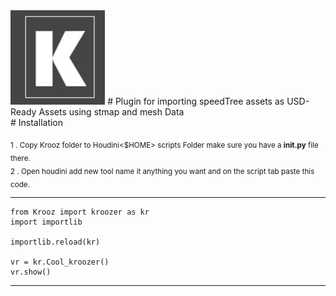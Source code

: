 <img src="/Krooz/icon/Tool.png" width="30%" />
# Plugin for importing speedTree assets as USD-Ready Assets using stmap and mesh Data <br/>
# Installation

<sub>1 . Copy Krooz folder to Houdini<$HOME> scripts Folder make sure you have a **__init__.py** file there.</sub><br />
<sub>2 . Open houdini add new tool name it anything you want and on the script tab paste this code.</sub>

---------------------------------------------
    from Krooz import kroozer as kr
    import importlib

    importlib.reload(kr)

    vr = kr.Cool_kroozer()
    vr.show()

---------------------------------------------
